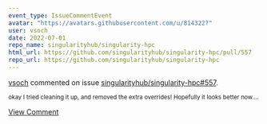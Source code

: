 ```yaml
---
event_type: IssueCommentEvent
avatar: "https://avatars.githubusercontent.com/u/814322?"
user: vsoch
date: 2022-07-01
repo_name: singularityhub/singularity-hpc
html_url: https://github.com/singularityhub/singularity-hpc/pull/557
repo_url: https://github.com/singularityhub/singularity-hpc
---
```


<a href='https://github.com/vsoch' target='_blank'>vsoch</a> commented on issue <a href='https://github.com/singularityhub/singularity-hpc/pull/557' target='_blank'>singularityhub/singularity-hpc#557</a>.

<small>okay I tried cleaning it up, and removed the extra overrides! Hopefully it looks better now....</small>

<a href='https://github.com/singularityhub/singularity-hpc/pull/557' target='_blank'>View Comment</a>